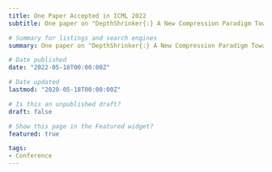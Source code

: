 ```yaml
---
title: One Paper Accepted in ICML 2022
subtitle: One paper on "DepthShrinker{:} A New Compression Paradigm Towards Boosting Real-Hardware Efficiency of Compact Neural Networks" is accepted by ICML'2022.

# Summary for listings and search engines
summary: One paper on "DepthShrinker{:} A New Compression Paradigm Towards Boosting Real-Hardware Efficiency of Compact Neural Networks" is accepted by ICML'2022.

# Date published
date: "2022-05-18T00:00:00Z"

# Date updated
lastmod: "2020-05-18T00:00:00Z"

# Is this an unpublished draft?
draft: false

# Show this page in the Featured widget?
featured: true

tags:
- Conference
---
```


